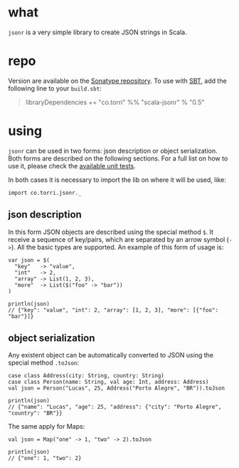 # what

`jsonr` is a very simple library to create JSON strings in Scala.



# repo

Version are available on the [Sonatype repository](https://oss.sonatype.org/content/repositories/releases/co/torri/). To use with [SBT](https://github.com/harrah/xsbt/wiki/), add the following line to your `build.sbt`:

> libraryDependencies += "co.torri" %% "scala-jsonr" % "0.5"



# using

`jsonr` can be used in two forms: json description or object serialization. Both forms are described on the following sections. For a full list on how to use it, please check the [available unit tests](https://github.com/lucastorri/scala-jsonr/blob/master/src/test/scala/co/torri/jsonr/jsonrTest.scala).

In both cases it is necessary to import the lib on where it will be used, like:

    import co.torri.jsonr._


## json description

In this form JSON objects are described using the special method `$`. It receive a sequence of key/pairs, which are separated by an arrow symbol (`->`). All the basic types are supported. An example of this form of usage is:

    var json = $(
      "key"   -> "value",
      "int"   -> 2,
      "array" -> List(1, 2, 3),
      "more"  -> List($("foo" -> "bar"))
    )
    
    println(json)
    // {"key": "value", "int": 2, "array": [1, 2, 3], "more": [{"foo": "bar"}]}


## object serialization

Any existent object can be automatically converted to JSON using the special method `.toJson`:

    case class Address(city: String, country: String)
    case class Person(name: String, val age: Int, address: Address)
    val json = Person("Lucas", 25, Address("Porto Alegre", "BR")).toJson
    
    println(json)
    // {"name": "Lucas", "age": 25, "address": {"city": "Porto Alegre", "country": "BR"}}

The same apply for Maps:

    val json = Map("one" -> 1, "two" -> 2).toJson
    
    println(json)
    // {"one": 1, "two": 2}